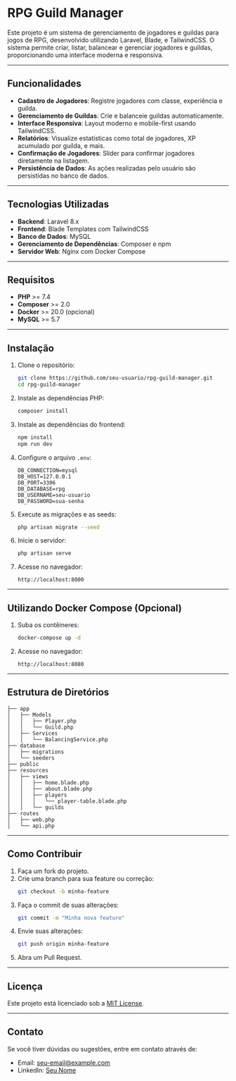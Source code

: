 # RPG Guild Manager

Este projeto é um sistema de gerenciamento de jogadores e guildas para jogos de RPG, desenvolvido utilizando Laravel, Blade, e TailwindCSS. O sistema permite criar, listar, balancear e gerenciar jogadores e guildas, proporcionando uma interface moderna e responsiva.

---

## Funcionalidades

- **Cadastro de Jogadores**: Registre jogadores com classe, experiência e guilda.
- **Gerenciamento de Guildas**: Crie e balanceie guildas automaticamente.
- **Interface Responsiva**: Layout moderno e mobile-first usando TailwindCSS.
- **Relatórios**: Visualize estatísticas como total de jogadores, XP acumulado por guilda, e mais.
- **Confirmação de Jogadores**: Slider para confirmar jogadores diretamente na listagem.
- **Persistência de Dados**: As ações realizadas pelo usuário são persistidas no banco de dados.

---

## Tecnologias Utilizadas

- **Backend**: Laravel 8.x
- **Frontend**: Blade Templates com TailwindCSS
- **Banco de Dados**: MySQL
- **Gerenciamento de Dependências**: Composer e npm
- **Servidor Web**: Nginx com Docker Compose

---

## Requisitos

- **PHP** >= 7.4
- **Composer** >= 2.0
- **Docker** >= 20.0 (opcional)
- **MySQL** >= 5.7

---

## Instalação

1. Clone o repositório:
   ```bash
   git clone https://github.com/seu-usuario/rpg-guild-manager.git
   cd rpg-guild-manager
   ```

2. Instale as dependências PHP:
   ```bash
   composer install
   ```

3. Instale as dependências do frontend:
   ```bash
   npm install
   npm run dev
   ```

4. Configure o arquivo `.env`:
   ```env
   DB_CONNECTION=mysql
   DB_HOST=127.0.0.1
   DB_PORT=3306
   DB_DATABASE=rpg
   DB_USERNAME=seu-usuario
   DB_PASSWORD=sua-senha
   ```

5. Execute as migrações e as seeds:
   ```bash
   php artisan migrate --seed
   ```

6. Inicie o servidor:
   ```bash
   php artisan serve
   ```

7. Acesse no navegador:
   ```
   http://localhost:8000
   ```

---

## Utilizando Docker Compose (Opcional)

1. Suba os contêineres:
   ```bash
   docker-compose up -d
   ```

2. Acesse no navegador:
   ```
   http://localhost:8080
   ```

---

## Estrutura de Diretórios

```plaintext
├── app
│   ├── Models
│   │   ├── Player.php
│   │   └── Guild.php
│   ├── Services
│   │   └── BalancingService.php
├── database
│   ├── migrations
│   └── seeders
├── public
├── resources
│   ├── views
│   │   ├── home.blade.php
│   │   ├── about.blade.php
│   │   ├── players
│   │   │   └── player-table.blade.php
│   │   └── guilds
├── routes
│   ├── web.php
│   └── api.php
```

---

## Como Contribuir

1. Faça um fork do projeto.
2. Crie uma branch para sua feature ou correção:
   ```bash
   git checkout -b minha-feature
   ```
3. Faça o commit de suas alterações:
   ```bash
   git commit -m "Minha nova feature"
   ```
4. Envie suas alterações:
   ```bash
   git push origin minha-feature
   ```
5. Abra um Pull Request.

---

## Licença

Este projeto está licenciado sob a [MIT License](LICENSE).

---

## Contato

Se você tiver dúvidas ou sugestões, entre em contato através de:

- Email: seu-email@example.com
- LinkedIn: [Seu Nome](https://linkedin.com/in/rafael-fideles-costa)
